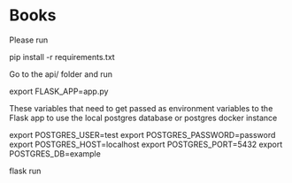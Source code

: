 # Books

Please run 

pip install -r requirements.txt

Go to the api/ folder and run

export FLASK_APP=app.py

These variables that need to get passed as environment variables to the Flask app
to use the local postgres database or postgres docker instance


export POSTGRES_USER=test
export POSTGRES_PASSWORD=password
export POSTGRES_HOST=localhost
export POSTGRES_PORT=5432
export POSTGRES_DB=example


flask run


